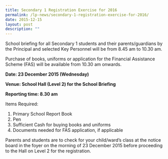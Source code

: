 ```yaml
---
title: Secondary 1 Registration Exercise for 2016
permalink: /lp-news/secondary-1-registration-exercise-for-2016/
date: 2015-12-15
layout: post
description: ""
---
```


School briefing for all Secondary 1 students and their parents/guardians by the Principal and selected Key Personnel will be from 8.45 am to 10.30 am.

Purchase of books, uniforms or application for the Financial Assistance Scheme (FAS) will be available from 10.30 am onwards.

**Date: 23 December 2015 (Wednesday)**

**Venue: School Hall (Level 2) for the School Briefing**

**Reporting time: 8.30 am**

Items Required:

1.  Primary School Report Book
2.  Pen
3.  Sufficient Cash for buying books and uniforms
4.  Documents needed for FAS application, if applicable

Parents and students are to check for your child/ward’s class at the notice board in the foyer on the morning of 23 December 2015 before proceeding to the Hall on Level 2 for the registration.